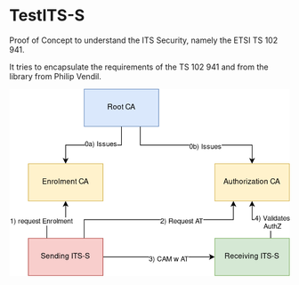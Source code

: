 # TestITS-S
Proof of Concept  to understand the ITS Security, namely the ETSI TS 102 941.

It tries to encapsulate the requirements of the TS 102 941 and from the library from Philip Vendil. 


![Diagram](./dia.png "ETSI TS 102 941 diagram")
